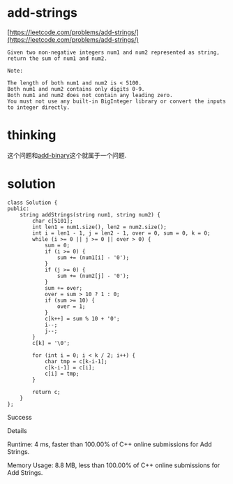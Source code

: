 # add-strings

[https://leetcode.com/problems/add-strings/](https://leetcode.com/problems/add-strings/)

```
Given two non-negative integers num1 and num2 represented as string, return the sum of num1 and num2.

Note:

The length of both num1 and num2 is < 5100.
Both num1 and num2 contains only digits 0-9.
Both num1 and num2 does not contain any leading zero.
You must not use any built-in BigInteger library or convert the inputs to integer directly.
```

# thinking

这个问题和[add-binary](https://github.com/xuwenzhi/leetcode/blob/master/string/add-binary.md)这个就属于一个问题.

# solution

```
class Solution {
public:
    string addStrings(string num1, string num2) {
        char c[5101];
        int len1 = num1.size(), len2 = num2.size();
        int i = len1 - 1, j = len2 - 1, over = 0, sum = 0, k = 0;
        while (i >= 0 || j >= 0 || over > 0) {
            sum = 0;
            if (i >= 0) {
                sum += (num1[i] - '0');
            }
            if (j >= 0) {
                sum += (num2[j] - '0');
            }
            sum += over;
            over = sum > 10 ? 1 : 0;
            if (sum >= 10) {
                over = 1;
            }
            c[k++] = sum % 10 + '0';
            i--;
            j--;
        }
        c[k] = '\0';

        for (int i = 0; i < k / 2; i++) {
            char tmp = c[k-i-1];
            c[k-i-1] = c[i];
            c[i] = tmp;
        }

        return c;
    }
};
```

Success

Details

Runtime: 4 ms, faster than 100.00% of C++ online submissions for Add Strings.

Memory Usage: 8.8 MB, less than 100.00% of C++ online submissions for Add Strings.
